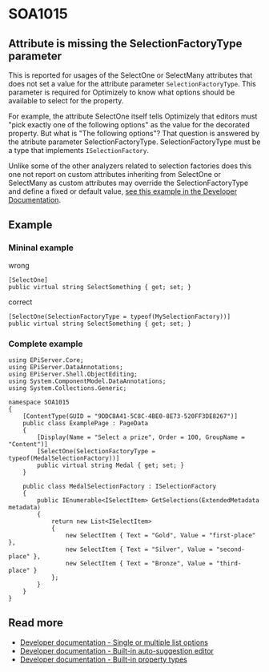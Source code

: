 # SOA1015

## Attribute is missing the SelectionFactoryType parameter

This is reported for usages of the SelectOne or SelectMany attributes
that does not set a value for the attribute parameter
`SelectionFactoryType`. This parameter is required for Optimizely to know
what options should be available to select for the property.

For example, the attribute SelectOne itself tells Optimizely that editors
must "pick exactly one of the following options" as the value for
the decorated property. But what is "The following options"?
That question is answered by the atribute parameter SelectionFactoryType.
SelectionFactoryType must be a type that implements `ISelectionFactory`.

Unlike some of the other analyzers related to selection factories does this
one not report on custom attributes inheriting from SelectOne or SelectMany
as custom attributes may override the SelectionFactoryType and define a
fixed or default value,
[see this example in the Developer Documentation](https://docs.developers.optimizely.com/content-cloud/v12.0.0-content-cloud/docs/single-or-multiple-list-options#creating-your-own-attributes).

## Example

### Mininal example

wrong

```CSharp
[SelectOne]
public virtual string SelectSomething { get; set; }
```

correct

```CSharp
[SelectOne(SelectionFactoryType = typeof(MySelectionFactory))]
public virtual string SelectSomething { get; set; }
```

### Complete example

```CSharp
using EPiServer.Core;
using EPiServer.DataAnnotations;
using EPiServer.Shell.ObjectEditing;
using System.ComponentModel.DataAnnotations;
using System.Collections.Generic;

namespace SOA1015
{
    [ContentType(GUID = "9DDC8A41-5C8C-4BE0-8E73-520FF3DE8267")]
    public class ExamplePage : PageData
    {
        [Display(Name = "Select a prize", Order = 100, GroupName = "Content")]
        [SelectOne(SelectionFactoryType = typeof(MedalSelectionFactory))]
        public virtual string Medal { get; set; }
    }

    public class MedalSelectionFactory : ISelectionFactory
    {
        public IEnumerable<ISelectItem> GetSelections(ExtendedMetadata metadata)
        {
            return new List<ISelectItem>
            {
                new SelectItem { Text = "Gold", Value = "first-place" },
                new SelectItem { Text = "Silver", Value = "second-place" },
                new SelectItem { Text = "Bronze", Value = "third-place" }
            };
        }
    }
}
```

## Read more
- [Developer documentation - Single or multiple list options](https://docs.developers.optimizely.com/content-cloud/v12.0.0-content-cloud/docs/single-or-multiple-list-options)
- [Developer documentation - Built-in auto-suggestion editor](https://docs.developers.optimizely.com/content-cloud/v12.0.0-content-cloud/docs/built-in-auto-suggestion-editor)
- [Developer documentation - Built-in property types](https://docs.developers.optimizely.com/content-cloud/v12.0.0-content-cloud/docs/built-in-property-types#select-predefined-values)